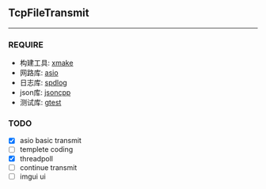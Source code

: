 ## TcpFileTransmit
---

### REQUIRE
- 构建工具: [xmake](https://github.com/xmake-io/xmake)
- 网路库: [asio](https://github.com/chriskohlhoff/asio)
- 日志库: [spdlog](https://github.com/gabime/spdlog)
- json库: [jsoncpp](https://github.com/open-source-parsers/jsoncpp)
- 测试库: [gtest](https://github.com/google/googletest)


### TODO
- [x] asio basic transmit
- [ ] templete coding
- [x] threadpoll
- [ ] continue transmit
- [ ] imgui ui

